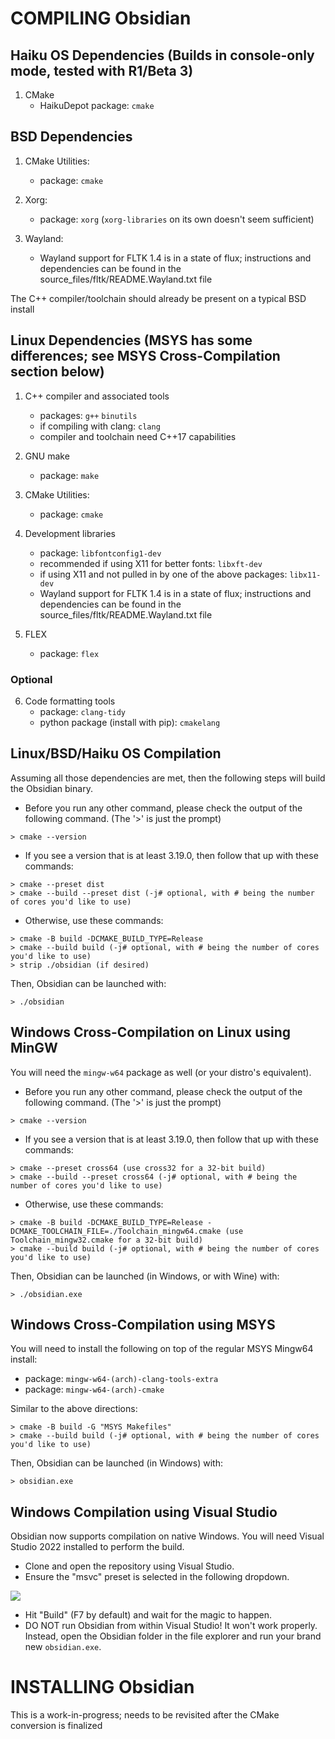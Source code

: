 
# COMPILING Obsidian

## Haiku OS Dependencies (Builds in console-only mode, tested with R1/Beta 3)
1. CMake
   * HaikuDepot package: `cmake`

## BSD Dependencies
1. CMake Utilities:
   * package: `cmake`

2. Xorg:
   * package: `xorg` (`xorg-libraries` on its own doesn't seem sufficient)

3. Wayland:
   * Wayland support for FLTK 1.4 is in a state of flux; instructions and
     dependencies can be found in the source_files/fltk/README.Wayland.txt file

The C++ compiler/toolchain should already be present on a typical BSD install

## Linux Dependencies (MSYS has some differences; see MSYS Cross-Compilation section below)

1. C++ compiler and associated tools
   * packages: `g++` `binutils`
   * if compiling with clang: `clang`
   * compiler and toolchain need C++17 capabilities

2. GNU make
   * package: `make`

3. CMake Utilities:
   * package: `cmake`

4. Development libraries
   * package: `libfontconfig1-dev`
   * recommended if using X11 for better fonts: `libxft-dev`
   * if using X11 and not pulled in by one of the above packages: `libx11-dev`
   * Wayland support for FLTK 1.4 is in a state of flux; instructions and
     dependencies can be found in the source_files/fltk/README.Wayland.txt file

5. FLEX
   * package: `flex`

### Optional

6. Code formatting tools
   * package: `clang-tidy`
   * python package (install with pip): `cmakelang`

## Linux/BSD/Haiku OS Compilation

Assuming all those dependencies are met, then the following steps
will build the Obsidian binary.

* Before you run any other command, please check the output of the following
command. (The '>' is just the prompt)

```
> cmake --version
```

* If you see a version that is at least 3.19.0, then follow that up with these commands:

```
> cmake --preset dist
> cmake --build --preset dist (-j# optional, with # being the number of cores you'd like to use)
```

* Otherwise, use these commands:

```
> cmake -B build -DCMAKE_BUILD_TYPE=Release
> cmake --build build (-j# optional, with # being the number of cores you'd like to use)
> strip ./obsidian (if desired)
```

Then, Obsidian can be launched with:

```
> ./obsidian
```

## Windows Cross-Compilation on Linux using MinGW

You will need the `mingw-w64` package as well (or your distro's equivalent).

* Before you run any other command, please check the output of the following
command. (The '>' is just the prompt)

```
> cmake --version
```

* If you see a version that is at least 3.19.0, then follow that up with these commands:

```
> cmake --preset cross64 (use cross32 for a 32-bit build)
> cmake --build --preset cross64 (-j# optional, with # being the number of cores you'd like to use)
```

* Otherwise, use these commands:

```
> cmake -B build -DCMAKE_BUILD_TYPE=Release -DCMAKE_TOOLCHAIN_FILE=./Toolchain_mingw64.cmake (use Toolchain_mingw32.cmake for a 32-bit build)
> cmake --build build (-j# optional, with # being the number of cores you'd like to use)
```

Then, Obsidian can be launched (in Windows, or with Wine) with:

```
> ./obsidian.exe
```

## Windows Cross-Compilation using MSYS
You will need to install the following on top of the regular MSYS Mingw64 install:
   * package: `mingw-w64-(arch)-clang-tools-extra`
   * package: `mingw-w64-(arch)-cmake`

Similar to the above directions:

```
> cmake -B build -G "MSYS Makefiles"
> cmake --build build (-j# optional, with # being the number of cores you'd like to use)
```

Then, Obsidian can be launched (in Windows) with:

```
> obsidian.exe
```

## Windows Compilation using Visual Studio

Obsidian now supports compilation on native Windows. You will need Visual
Studio 2022 installed to perform the build.

* Clone and open the repository using Visual Studio.
* Ensure the "msvc" preset is selected in the following dropdown.

![](images/msvc-cmake-preset.png)

* Hit "Build" (F7 by default) and wait for the magic to happen.
* DO NOT run Obsidian from within Visual Studio! It won't work properly.
  Instead, open the Obsidian folder in the file explorer and run your brand new
  `obsidian.exe`.

# INSTALLING Obsidian

This is a work-in-progress; needs to be revisited after the CMake conversion is finalized
